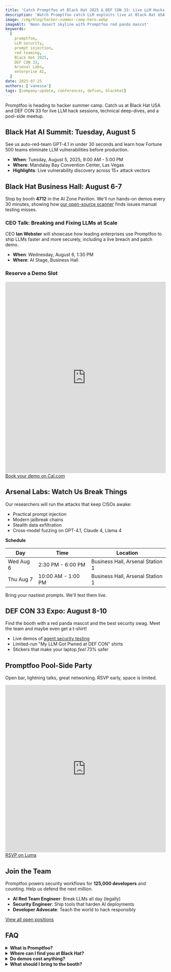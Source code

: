 ```yaml
---
title: 'Catch Promptfoo at Black Hat 2025 & DEF CON 33: Live LLM Hacks, Free Swag, Pool Party'
description: 'Watch Promptfoo catch LLM exploits live at Black Hat USA and DEF CON 33. Booth 4712, Arsenal Labs demos, CEO deep-dive, and a pool-side open bar.'
image: /img/blog/hacker-summer-camp-hero.webp
imageAlt: 'Neon desert skyline with Promptfoo red panda mascot'
keywords:
  [
    promptfoo,
    LLM security,
    prompt injection,
    red teaming,
    Black Hat 2025,
    DEF CON 33,
    Arsenal Labs,
    enterprise AI,
  ]
date: 2025-07-25
authors: ['vanessa']
tags: [company-update, conferences, defcon, blackhat]
---
```


Promptfoo is heading to hacker summer camp. Catch us at Black Hat USA and DEF CON 33 for live LLM hack sessions, technical deep-dives, and a pool-side meetup.

<!-- truncate -->

## Black Hat AI Summit: Tuesday, August 5

See us auto-red-team GPT-4.1 in under 30 seconds and learn how Fortune 500 teams eliminate LLM vulnerabilities before production.

- **When**: Tuesday, August 5, 2025, 9:00 AM - 5:00 PM
- **Where**: Mandalay Bay Convention Center, Las Vegas
- **Highlights**: Live vulnerability discovery across 15+ attack vectors

## Black Hat Business Hall: August 6-7

Stop by booth **4712** in the AI Zone Pavilion. We'll run hands-on demos every 30 minutes, showing how [our open-source scanner](https://github.com/promptfoo/promptfoo) finds issues manual testing misses.

### CEO Talk: Breaking and Fixing LLMs at Scale

CEO **Ian Webster** will showcase how leading enterprises use Promptfoo to ship LLMs faster and more securely, including a live breach and patch demo.

- **When**: Wednesday, August 6, 1:30 PM
- **Where**: AI Stage, Business Hall

### Reserve a Demo Slot

<iframe
  src="https://cal.com/team/promptfoo/promptfoo-at-blackhat?embed=true"
  width="100%"
  height="600px"
  frameborder="0"
  title="Book a Black Hat demo with Promptfoo"
  loading="lazy"
></iframe>
<noscript>
  <a href="https://cal.com/team/promptfoo/promptfoo-at-blackhat">Book your demo on Cal.com</a>
</noscript>

## Arsenal Labs: Watch Us Break Things

Our researchers will run the attacks that keep CISOs awake:

- Practical prompt injection
- Modern jailbreak chains
- Stealth data exfiltration
- Cross-model fuzzing on GPT-4.1, Claude 4, Llama 4

**Schedule**

| Day       | Time               | Location                         |
| --------- | ------------------ | -------------------------------- |
| Wed Aug 6 | 2:30 PM - 6:00 PM  | Business Hall, Arsenal Station 1 |
| Thu Aug 7 | 10:00 AM - 1:00 PM | Business Hall, Arsenal Station 1 |

Bring your nastiest prompts. We'll test them live.

## DEF CON 33 Expo: August 8-10

Find the booth with a red panda mascot and the best security swag. Meet the team and maybe even get a t-shirt!

- Live demos of [agent security testing](/blog/agent-security)
- Limited-run "My LLM Got Pwned at DEF CON" shirts
- Stickers that make your laptop _feel_ 73% safer

## Promptfoo Pool-Side Party

Open bar, lightning talks, great networking. RSVP early, space is limited.

<iframe
  src="https://lu.ma/embed/event/evt-68XHWgtMjY47tWT/simple"
  width="100%"
  height="525"
  frameborder="0"
  allow="fullscreen; payment"
  title="RSVP for Promptfoo DEF CON party"
  loading="lazy"
></iframe>
<noscript>
  <a href="https://lu.ma/promptfoo-defcon-party">RSVP on Luma</a>
</noscript>

## Join the Team

Promptfoo powers security workflows for **125,000 developers** and counting. Help us defend the next million.

- **AI Red Team Engineer**: Break LLMs all day (legally)
- **Security Engineer**: Ship tools that harden AI deployments
- **Developer Advocate**: Teach the world to hack responsibly

<div id="ashby_embed"></div>
<script src="https://jobs.ashbyhq.com/promptfoo/embed" async></script>
<noscript>
  <a href="https://jobs.ashbyhq.com/promptfoo">View all open positions</a>
</noscript>

## FAQ

<details>
<summary><strong>What is Promptfoo?</strong></summary>

Promptfoo is an open-source LLM security scanner that finds prompt-level vulnerabilities before they reach users. Think Burp Suite for AI prompts, with enterprise integrations.

</details>

<details>
<summary><strong>Where can I find you at Black Hat?</strong></summary>

Booth 4712, AI Zone Pavilion, Mandalay Bay. Look for the red panda.

</details>

<details>
<summary><strong>Do demos cost anything?</strong></summary>

No. Just bring your toughest prompts and questions.

</details>

<details>
<summary><strong>What should I bring to the booth?</strong></summary>

Curiosity, challenging prompts, and an open mind about AI risk.

</details>
